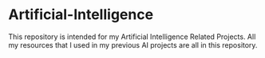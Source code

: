 # Artificial-Intelligence

This repository is intended for my Artificial Intelligence Related Projects. All my resources that I used in my previous AI projects are all in this repository.
